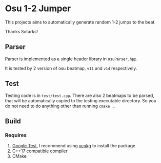 # Osu 1-2 Jumper
This projects aims to automatically generate random 1-2 jumps to the beat.


Thanks Sotarks!

## Parser
Parser is implemented as a single header library in `OsuParser.hpp`.

It is tested by 2 version of osu beatmap, `v11` and `v14` respectively.

## Test
Testing code is in `test/test.cpp`.
There are also 2 beatmaps to be parsed, that will be automatically copied to the testing executable directory. So you do not need to do anything other than running `cmake .`.


## Build
### Requires
1. [Google Test](https://github.com/google/googletest), I recommend using [vcpkg](https://vcpkg.io/en/index.html) to install the package.
2. C++17 compatible compiler
3. CMake
